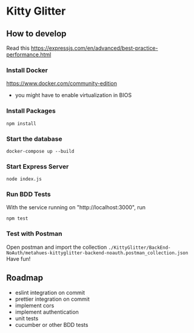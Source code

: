 # Kitty Glitter

## How to develop

Read this https://expressjs.com/en/advanced/best-practice-performance.html

### Install Docker

https://www.docker.com/community-edition

- you might have to enable virtualization in BIOS

### Install Packages

```shell
npm install
```

### Start the database

```shell
docker-compose up --build
```

### Start Express Server

```shell
node index.js
```

### Run BDD Tests

With the service running on "http://localhost:3000", run

```shell
npm test
```

### Test with Postman

Open postman and import the collection `./KittyGlitter/BackEnd-NoAuth/metahues-kittyglitter-backend-noauth.postman_collection.json`
Have fun!

## Roadmap

- eslint integration on commit
- prettier integration on commit
- implement cors
- implement authentication
- unit tests
- cucumber or other BDD tests
